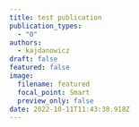 ```yaml
---
title: test publication
publication_types:
  - "0"
authors:
  - kajdanowicz
draft: false
featured: false
image:
  filename: featured
  focal_point: Smart
  preview_only: false
date: 2022-10-11T11:43:38.918Z
---
```

